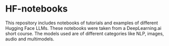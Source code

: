 # HF-notebooks
This repository includes notebooks of tutorials and examples of different Hugging Face LLMs. These notebooks were taken from a DeepLearning.ai short course. The models used are of different categories like NLP, images, audio and multimodels. 

